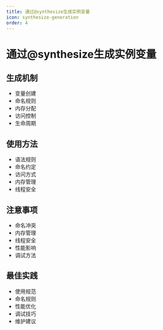 ```yaml
---
title: 通过@synthesize生成实例变量
icon: synthesize-generation
order: 4
---
```


# 通过@synthesize生成实例变量

## 生成机制
- 变量创建
- 命名规则
- 内存分配
- 访问控制
- 生命周期

## 使用方法
- 语法规则
- 命名约定
- 访问方式
- 内存管理
- 线程安全

## 注意事项
- 命名冲突
- 内存管理
- 线程安全
- 性能影响
- 调试方法

## 最佳实践
- 使用规范
- 命名规则
- 性能优化
- 调试技巧
- 维护建议
